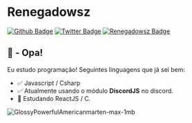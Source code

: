 # Renegadowsz

[![Github Badge](https://img.shields.io/badge/-Github-000?style=flat-square&logo=Github&logoColor=white&link=https://github.com/0xwatchdog)](https://github.com/renegadowszz)
[![Twitter Badge](https://img.shields.io/badge/-Twitter-1ca0f1?style=flat-square&labelColor=1ca0f1&logo=twitter&logoColor=white&link=https://twitter.com/renegadowsz7)](https://twitter.com/renegadowsz7)
[![Renegadowsz Badge](https://img.shields.io/twitter/url?color=grey&label=Renegadowsz&logo=renegado.tk&logoColor=green&style=flat-square&url=https%3A%2F%2Fnull09.tk)](renegadodev.tk)

## 👋 - Opa!

Eu estudo programação! Seguintes linguagens que já sei bem:

- :white_check_mark: Javascript / Csharp
- :white_check_mark: Atualmente usando o módulo **DiscordJS** no discord.
- :green_book: Estudando ReactJS / C.


![GlossyPowerfulAmericanmarten-max-1mb](https://user-images.githubusercontent.com/63076142/90302650-fae7e080-de7d-11ea-9a9f-703f7ff2127d.gif)




